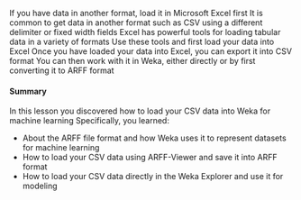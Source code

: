 
If you have data in another format, load it in Microsoft Excel first It is common to get data in
another format such as CSV using a different delimiter or fixed width fields Excel has powerful
tools for loading tabular data in a variety of formats Use these tools and first load your data
into Excel Once you have loaded your data into Excel, you can export it into CSV format You
can then work with it in Weka, either directly or by first converting it to ARFF format

#### Summary

In this lesson you discovered how to load your CSV data into Weka for machine learning
Specifically, you learned:
- About the ARFF file format and how Weka uses it to represent datasets for machine
learning
- How to load your CSV data using ARFF-Viewer and save it into ARFF format
- How to load your CSV data directly in the Weka Explorer and use it for modeling
